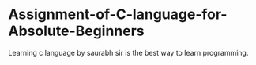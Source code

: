 # Assignment-of-C-language-for-Absolute-Beginners
Learning c language by saurabh sir is the best way to learn programming.
